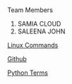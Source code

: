 #
 Team Members
1. SAMIA CLOUD
2. SALEENA JOHN

[Linux Commands](https://github.com/SAMIA-CLOUD/miniproject/blob/samia/Linuxcommands.md)

[Github](https://github.com/SAMIA-CLOUD/miniproject/blob/saleena/github.md)

[Python Terms](https://github.com/SAMIA-CLOUD/miniproject/blob/samia/LPython_Terms.md)